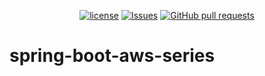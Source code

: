 <p align="center">
  <a href="https://github.com/mingyuchoo/spring-boot-aws-series/blob/main/LICENSE"><img alt="license" src="https://img.shields.io/github/license/mingyuchoo/spring-boot-aws-series"/></a>
  <a href="https://github.com/mingyuchoo/spring-boot-aws-series/issues"><img alt="Issues" src="https://img.shields.io/github/issues/mingyuchoo/spring-boot-aws-series?color=appveyor" /></a>
  <a href="https://github.com/mingyuchoo/spring-boot-aws-series/pulls"><img alt="GitHub pull requests" src="https://img.shields.io/github/issues-pr/mingyuchoo/spring-boot-aws-series?color=appveyor" /></a>
</p>

# spring-boot-aws-series